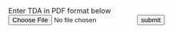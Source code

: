   <body>
            Enter TDA in PDF format below
 <body>
    <form id = "uploadbanner" method = "post" action = "#">
        <input id = "fileupload" type = "file" />
        <input type = "submit" value = "submit" id = "submit" />
  </form>
